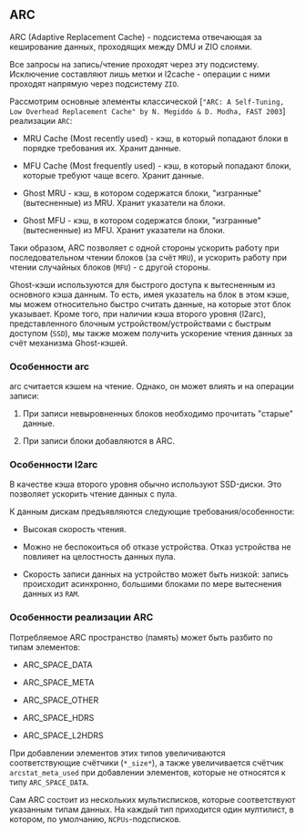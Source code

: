 ## ARC

ARC (Adaptive Replacement Cache) - подсистема отвечающая за кеширование данных, проходящих между DMU и ZIO слоями.

Все запросы на запись/чтение проходят через эту подсистему.
Исключение составляют лишь метки и l2cache - операции с ними проходят напрямую через подсистему `ZIO`.

Рассмотрим основные элементы классической [`"ARC: A Self-Tuning, Low Overhead Replacement Cache" by N. Megiddo & D. Modha, FAST 2003`] реализации `ARC`:

* MRU Cache (Most recently used) - кэш, в который попадают блоки в порядке требования их. Хранит данные.

* MFU Cache (Most frequently used) - кэш, в который попадают блоки, которые требуют чаще всего. Хранит данные.

* Ghost MRU - кэш, в котором содержатся блоки, "изгранные" (вытесненные) из MRU. Хранит указатели на блоки.

* Ghost MFU - кэш, в котором содержатся блоки, "изгранные" (вытесненные) из MFU. Хранит указатели на блоки.

Таки образом, ARC позволяет с одной стороны ускорить работу при последовательном чтении блоков (за счёт `MRU`),
и ускорить работу при чтении случайных блоков (`MFU`) - с другой стороны.

Ghost-кэши используются для быстрого доступа к вытесненным из основного кэша данным.
То есть, имея указатель на блок в этом кэше, мы можем относительно быстро считать данные, на которые этот блок
указывает. Кроме того, при наличии кэша второго уровня (l2arc), представленного блочным устройством/устройствами с быстрым доступом (`SSD`),
мы также можем получить ускорение чтения данных за счёт механизма Ghost-кэшей.

### Особенности arc

arc считается кэшем на чтение. Однако, он может влиять и на операции записи:

1. При записи невыровненных блоков необходимо прочитать "старые" данные.

2. При записи блоки добавляются в ARC.


### Особенности l2arc

В качестве кэша второго уровня обычно используют SSD-диски.
Это позволяет ускорить чтение данных с пула.

К данным дискам предъявляются следующие требования/особенности:

* Высокая скорость чтения.

* Можно не беспокоиться об отказе устройства. Отказ устройства не повлияет на целостность данных пула.

* Скорость записи данных на устройство может быть низкой: запись происходит асинхронно, большими блоками по мере вытеснения данных из `RAM`.


### Особенности реализации ARC

Потребляемое ARC пространство (память) может быть разбито по типам элементов:

* ARC_SPACE_DATA

* ARC_SPACE_META

* ARC_SPACE_OTHER

* ARC_SPACE_HDRS

* ARC_SPACE_L2HDRS

При добавлении элементов этих типов увеличиваются соответствующие счётчики (`*_size*`),
а также увеличивается счётчик `arcstat_meta_used` при добавлении элементов, которые не относятся к типу `ARC_SPACE_DATA`.

Сам ARC состоит из нескольких мультисписков, которые соответствуют указанным типам данных. На каждый тип приходится
один мултилист, в котором, по умолчанию, `NCPUs`-подсписков.

